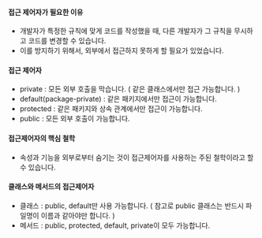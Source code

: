 #### 접근 제어자가 필요한 이유
- 개발자가 특정한 규칙에 맞게 코드를 작성했을 때, 다른 개발자가 그 규칙을 무시하고 코드를 변경할 수 있습니다.
- 이를 방지하기 위해서, 외부에서 접근하지 못하게 할 필요가 있었습니다.

#### 접근 제어자
- private : 모든 외부 호출을 막습니다. ( 같은 클래스에서만 접근 가능합니다. )
- default(package-private) : 같은 패키지에서만 접근이 가능합니다.
- protected : 같은 패키지와 상속 관계에서만 접근이 가능합니다.
- public : 모든 외부 호출이 가능합니다.

#### 접근제어자의 핵심 철학
- 속성과 기능을 외부로부터 숨기는 것이 접근제어자를 사용하는 주된 철학이라고 할 수 있습니다.

#### 클래스와 메서드의 접근제어자
- 클래스 : public, default만 사용 가능합니다. ( 참고로 public 클래스는 반드시 파일명이 이름과 같아야만 합니다. )
- 메서드 : public, protected, default, private이 모두 가능합니다.
